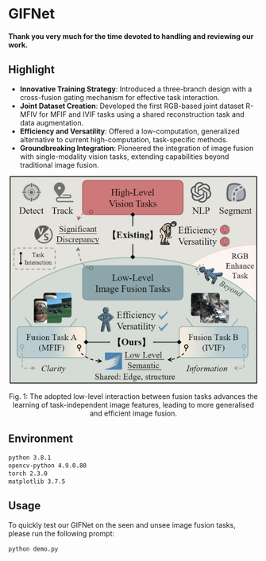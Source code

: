 # GIFNet

#### Thank you very much for the time devoted to handling and reviewing our work.

## Highlight
- **Innovative Training Strategy**: Introduced a three-branch design with a cross-fusion gating mechanism for effective task interaction.
- **Joint Dataset Creation**: Developed the first RGB-based joint dataset R-MFIV for MFIF and IVIF tasks using a shared reconstruction task and data augmentation.
- **Efficiency and Versatility**: Offered a low-computation, generalized alternative to current high-computation, task-specific methods.
- **Groundbreaking Integration**: Pioneered the integration of image fusion with single-modality vision tasks, extending capabilities beyond traditional image fusion.

<div align="center">
  <img src="images/motivation.png" width="500px" />
  <p>Fig. 1: The adopted low-level interaction between fusion tasks advances the learning of task-independent image features, leading to more generalised and efficient image fusion.</p>
</div>

## Environment
```
python 3.8.1
opencv-python 4.9.0.80
torch 2.3.0
matplotlib 3.7.5
```

## Usage
To quickly test our GIFNet on the seen and unsee image fusion tasks, please run the following prompt:

```
python demo.py
```
